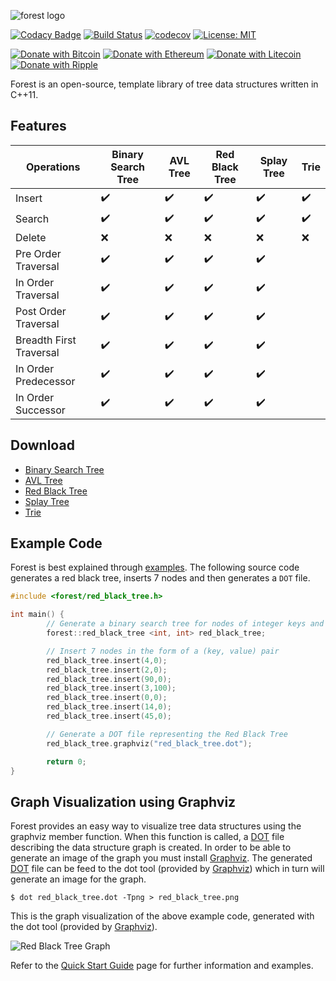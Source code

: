 ![forest logo](https://i.imgur.com/zl44kiK.jpg)

[![Codacy Badge](https://api.codacy.com/project/badge/Grade/7e0feb3d79ca41649aa207eeeef065dc)](https://www.codacy.com/app/xorz57/forest?utm_source=github.com&utm_medium=referral&utm_content=xorz57/forest&utm_campaign=badger)
[![Build Status](https://travis-ci.org/xorz57/forest.svg?branch=master)](https://travis-ci.org/xorz57/forest)
[![codecov](https://codecov.io/gh/xorz57/forest/branch/master/graph/badge.svg)](https://codecov.io/gh/xorz57/forest)
[![License: MIT](https://img.shields.io/badge/License-MIT-yellow.svg)](https://opensource.org/licenses/MIT)

[![Donate with Bitcoin](https://en.cryptobadges.io/badge/micro/1CVUX3cBGWTCVJPbbKBEUpi7j4knSVHZWW)](https://en.cryptobadges.io/donate/1CVUX3cBGWTCVJPbbKBEUpi7j4knSVHZWW)
[![Donate with Ethereum](https://en.cryptobadges.io/badge/micro/0xa6d34E18591117472498C7581Ce444433C718cf5)](https://en.cryptobadges.io/donate/0xa6d34E18591117472498C7581Ce444433C718cf5)
[![Donate with Litecoin](https://en.cryptobadges.io/badge/micro/LeuFv8aY6vp1b1DtRvrLWeCMPaAetmGvce)](https://en.cryptobadges.io/donate/LeuFv8aY6vp1b1DtRvrLWeCMPaAetmGvce)
[![Donate with Ripple](https://en.cryptobadges.io/badge/micro/r6bHPRvQNP9MkQRRzsurktv3tDwuYffNw)](https://en.cryptobadges.io/donate/r6bHPRvQNP9MkQRRzsurktv3tDwuYffNw)

Forest is an open-source, template library of tree data structures written in C++11.

## Features

|Operations|Binary Search Tree|AVL Tree|Red Black Tree|Splay Tree|Trie|
|---|---|---|---|---|---|
|Insert|:heavy_check_mark:|:heavy_check_mark:|:heavy_check_mark:|:heavy_check_mark:|:heavy_check_mark:|
|Search|:heavy_check_mark:|:heavy_check_mark:|:heavy_check_mark:|:heavy_check_mark:|:heavy_check_mark:|
|Delete|:x:|:x:|:x:|:x:|:x:|
|Pre Order Traversal|:heavy_check_mark:|:heavy_check_mark:|:heavy_check_mark:|:heavy_check_mark:||
|In Order Traversal|:heavy_check_mark:|:heavy_check_mark:|:heavy_check_mark:|:heavy_check_mark:||
|Post Order Traversal|:heavy_check_mark:|:heavy_check_mark:|:heavy_check_mark:|:heavy_check_mark:||
|Breadth First Traversal|:heavy_check_mark:|:heavy_check_mark:|:heavy_check_mark:|:heavy_check_mark:||
|In Order Predecessor|:heavy_check_mark:|:heavy_check_mark:|:heavy_check_mark:|:heavy_check_mark:||
|In Order Successor|:heavy_check_mark:|:heavy_check_mark:|:heavy_check_mark:|:heavy_check_mark:||

## Download

- [Binary Search Tree](https://github.com/xorz57/forest/releases/download/4.3.0/binary_search_tree.h)
- [AVL Tree](https://github.com/xorz57/forest/releases/download/4.3.0/avl_tree.h)
- [Red Black Tree](https://github.com/xorz57/forest/releases/download/4.3.0/red_black_tree.h)
- [Splay Tree](https://github.com/xorz57/forest/releases/download/4.3.0/splay_tree.h)
- [Trie](https://github.com/xorz57/forest/releases/download/4.3.0/trie.h)

## Example Code

Forest is best explained through [examples](https://github.com/xorz57/forest/tree/master/examples). The following source code generates a red black tree, inserts 7 nodes and then generates a `DOT` file.

```cpp
#include <forest/red_black_tree.h>

int main() {
        // Generate a binary search tree for nodes of integer keys and values
        forest::red_black_tree <int, int> red_black_tree;

        // Insert 7 nodes in the form of a (key, value) pair
        red_black_tree.insert(4,0);
        red_black_tree.insert(2,0);
        red_black_tree.insert(90,0);
        red_black_tree.insert(3,100);
        red_black_tree.insert(0,0);
        red_black_tree.insert(14,0);
        red_black_tree.insert(45,0);

        // Generate a DOT file representing the Red Black Tree
        red_black_tree.graphviz("red_black_tree.dot");

        return 0;
}
```

## Graph Visualization using Graphviz

Forest provides an easy way to visualize tree data structures using the graphviz member function. When this function is called, a [DOT](https://en.wikipedia.org/wiki/DOT_(graph_description_language)) file describing the data structure graph is created. In order to be able to generate an image of the graph you must install [Graphviz](http://www.graphviz.org/). The generated [DOT](https://en.wikipedia.org/wiki/DOT_(graph_description_language)) file can be feed to the dot tool (provided by [Graphviz](http://www.graphviz.org/)) which in turn will generate an image for the graph.

```console
$ dot red_black_tree.dot -Tpng > red_black_tree.png
```

This is the graph visualization of the above example code, generated with the dot tool (provided by [Graphviz](http://www.graphviz.org/)).

![Red Black Tree Graph](https://i.imgur.com/FrRNJ29.png)

Refer to the [Quick Start Guide](https://github.com/xorz57/forest/wiki/Quick-Start-Guide) page for further information and examples.
